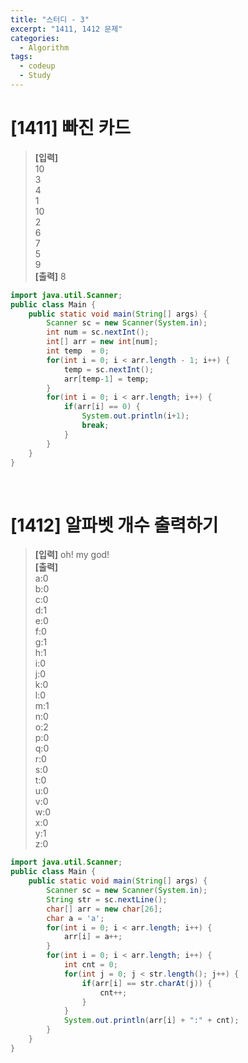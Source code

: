 ```yaml
---
title: "스터디 - 3"
excerpt: "1411, 1412 문제"
categories: 
  - Algorithm
tags: 
  - codeup
  - Study
---
```


# [1411] 빠진 카드
> **[입력]** <br/>
10<br/>
3<br/>
4<br/>
1<br/>
10<br/>
2<br/>
6<br/>
7<br/>
5<br/>
9<br/>
  **[출력]** 8

```java
import java.util.Scanner;
public class Main {
	public static void main(String[] args) {
		Scanner sc = new Scanner(System.in);
		int num = sc.nextInt();
		int[] arr = new int[num];
		int temp  = 0;
		for(int i = 0; i < arr.length - 1; i++) {
			temp = sc.nextInt();
			arr[temp-1] = temp;
		}
		for(int i = 0; i < arr.length; i++) {
			if(arr[i] == 0) {
				System.out.println(i+1);
				break;
			}
		}
	}
}
```
<br/>

# [1412] 알파벳 개수 출력하기
> **[입력]** oh! my god! <br/>
  **[출력]** <br/>
a:0<br/>
b:0<br/>
c:0<br/>
d:1<br/>
e:0<br/>
f:0<br/>
g:1<br/>
h:1<br/>
i:0<br/>
j:0<br/>
k:0<br/>
l:0<br/>
m:1<br/>
n:0<br/>
o:2<br/>
p:0<br/>
q:0<br/>
r:0<br/>
s:0<br/>
t:0<br/>
u:0<br/>
v:0<br/>
w:0<br/>
x:0<br/>
y:1<br/>
z:0<br/>

```java
import java.util.Scanner;
public class Main {
	public static void main(String[] args) {
		Scanner sc = new Scanner(System.in);
		String str = sc.nextLine();
		char[] arr = new char[26];
		char a = 'a';
		for(int i = 0; i < arr.length; i++) {
			arr[i] = a++;
		}
		for(int i = 0; i < arr.length; i++) {
			int cnt = 0;
			for(int j = 0; j < str.length(); j++) {
				if(arr[i] == str.charAt(j)) {
					cnt++;
				}
			}
			System.out.println(arr[i] + ":" + cnt);
		}
	}
}
```
<br/>
